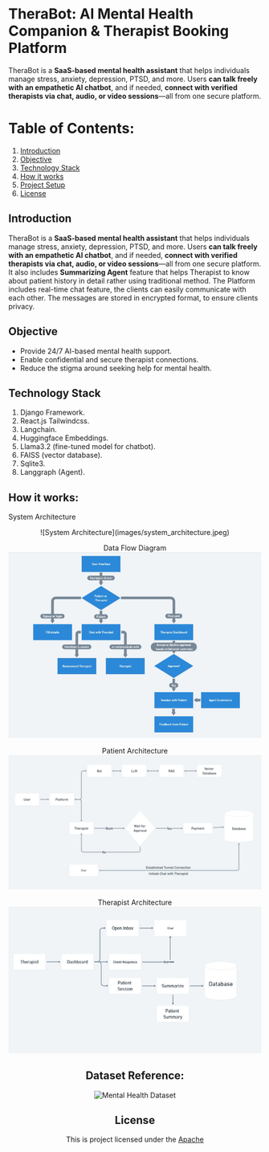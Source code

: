 # TheraBot: AI Mental Health Companion & Therapist Booking Platform

TheraBot is a **SaaS-based mental health assistant** that helps individuals manage stress, anxiety, depression, PTSD, and more.
Users **can talk freely with an empathetic AI chatbot**, and if needed, **connect with verified therapists via chat, audio, or video sessions**—all from one secure platform.

# Table of Contents:

1. [Introduction](#introduction)
2. [Objective](#objecttive)
3. [Technology Stack](#technology-stack)
4. [How it works](#how-it-works)
5. [Project Setup](#project-setup)
6. [License](#license)

## Introduction

TheraBot is a **SaaS-based mental health assistant** that helps individuals manage stress, anxiety, depression, PTSD, and more.
Users **can talk freely with an empathetic AI chatbot**, and if needed, **connect with verified therapists via chat, audio, or video sessions**—all from one secure platform.
It also includes **Summarizing Agent** feature that helps Therapist to know about patient history in detail rather using traditional method.
The Platform includes real-time chat feature, the clients can easily communicate with each other. The messages are stored in encrypted format, to ensure clients privacy.

## Objective

- Provide 24/7 AI-based mental health support.
- Enable confidential and secure therapist connections.
- Reduce the stigma around seeking help for mental health.

## Technology Stack

1. Django Framework.
2. React.js Tailwindcss.
3. Langchain.
4. Huggingface Embeddings.
5. Llama3.2 (fine-tuned model for chatbot).
6. FAISS (vector database).
7. Sqlite3.
8. Langgraph (Agent).

## How it works:

System Architecture<br/>

<center>
![System Architecture](images/system_architecture.jpeg)
<center/>

Data Flow Diagram
![Data Flow](images/dataflow.jpeg)

Patient Architecture
![User Flow Chart](images/user_flow_chart.jpeg)

Therapist Architecture
![Therapist Flow Chart](images/therapist_flow_chart.jpeg)

## Dataset Reference:

![Mental Health Dataset](https://huggingface.co/datasets/Amod/mental_health_counseling_conversations)

## License

This is project licensed under the [Apache](LICENSE)
